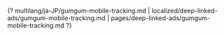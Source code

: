 {? multilang/ja-JP/gumgum-mobile-tracking.md | localized/deep-linked-ads/gumgum-mobile-tracking.md | pages/deep-linked-ads/gumgum-mobile-tracking.md ?}

